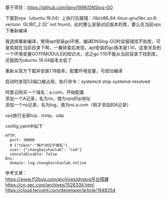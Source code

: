基于项目：https://github.com/lanyi1998/DNSlog-GO

下载到vps（ubuntu 18.04）上执行后报错：/lib/x86_64-linux-gnu/libc.so.6: version `GLIBC_2.32' not found，此时要么安装对应版本的库，要么在当前vps下重新编译

我选择重新编译，使用apt安装go环境，编译DNSlog-GO时会报错找不到库，可是库就在当前目录下啊，一番排查后发现，apt安装的go版本是1.10，这里涉及到一个环境变量GO111MODULE的知识点，总之go 1.10不能从当前目录下找到库，还是因为ubuntu 18.04版本太低了

重新从官方下载并安装1.18版本，配置环境变量，可成功编译

启动时发现53端口被占用，执行命令：systemctl stop systemd-resolved

阿里云购买一个域名：a.com，开始配置  
添加一个A记录，名为ns，值为vps的ip地址  
添加一个ns记录，名为log，值为ns.a.com（刚才添加的A记录）  

vps放行全部tcp、icmp、udp

config.yaml中如下
```
HTTP:
  port: 30000
  # {"token":"用户对应子域名"}
  user: {"changbaishanlab": "red"}
  consoleDisable: false
Dns:
  domain: log.changbaishanlab.online
```

参考文章：  
https://www.f12bug.com/archives/dnslog平台搭建  
https://cn-sec.com/archives/1526334.html  
https://cloud.tencent.com/developer/article/1948254  